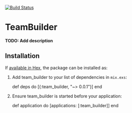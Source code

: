[![Build Status](https://travis-ci.org/sarahabimay/TeamBuilder.svg?branch=master)](https://travis-ci.org/sarahabimay/TeamBuilder)

# TeamBuilder

**TODO: Add description**

## Installation

If [available in Hex](https://hex.pm/docs/publish), the package can be installed as:

  1. Add team_builder to your list of dependencies in `mix.exs`:

        def deps do
          [{:team_builder, "~> 0.0.1"}]
        end

  2. Ensure team_builder is started before your application:

        def application do
          [applications: [:team_builder]]
        end

